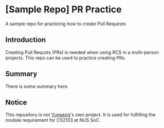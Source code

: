 # [Sample Repo] PR Practice
A sample repo for practicing how to create Pull Requests


## Introduction
Creating Pull Requsts (PRs) is needed when using RCS in a multi-person projects. This repo can be used to practice creating PRs.

## Summary
There is some summary here.

## Notice
This repository is not [Yunpeng](https://yunpengn.github.io/)'s own project. It is used for fulfilling the module requirement for CS2103 at NUS SoC.
